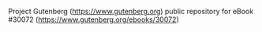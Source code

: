 Project Gutenberg (https://www.gutenberg.org) public repository for
eBook #30072 (https://www.gutenberg.org/ebooks/30072)
